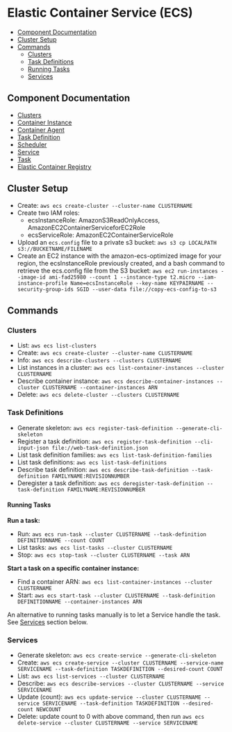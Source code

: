# Elastic Container Service (ECS)

* [Component Documentation](#component-documentation)
* [Cluster Setup](#cluster-setup)
* [Commands](#commands)
  * [Clusters](#clusters)
  * [Task Definitions](#task-definitions)
  * [Running Tasks](#running-tasks)
  * [Services](#services)

## Component Documentation

* [Clusters](https://docs.aws.amazon.com/AmazonECS/latest/developerguide/ECS_clusters.html#cluster_concepts)
* [Container Instance](https://docs.aws.amazon.com/AmazonECS/latest/developerguide/ECS_instances.html)
* [Container Agent](https://docs.aws.amazon.com/AmazonECS/latest/developerguide/ECS_agent.html)
* [Task Definition](https://docs.aws.amazon.com/AmazonECS/latest/developerguide/task_definitions.html)
* [Scheduler](https://docs.aws.amazon.com/AmazonECS/latest/developerguide/scheduling_tasks.html)
* [Service](https://docs.aws.amazon.com/AmazonECS/latest/developerguide/ecs_services.html)
* [Task](https://docs.aws.amazon.com/AmazonECS/latest/developerguide/ecs_run_task.html)
* [Elastic Container Registry](https://aws.amazon.com/ecr/)

## Cluster Setup

* Create: `aws ecs create-cluster --cluster-name CLUSTERNAME`
* Create two IAM roles:
  * ecsInstanceRole: AmazonS3ReadOnlyAccess, AmazonEC2ContainerServiceforEC2Role
  * ecsServiceRole: AmazonEC2ContainerServiceRole
* Upload an `ecs.config` file to a private s3 bucket: `aws s3 cp LOCALPATH s3://BUCKETNAME/FILENAME`
* Create an EC2 instance with the amazon-ecs-optimized image for your region, the ecsInstanceRole previously created, and a bash command to retrieve the ecs.config file from the S3 bucket: `aws ec2 run-instances --image-id ami-fad25980 --count 1 --instance-type t2.micro --iam-instance-profile Name=ecsInstanceRole --key-name KEYPAIRNAME --security-group-ids SGID --user-data file://copy-ecs-config-to-s3`

## Commands

### Clusters

* List: `aws ecs list-clusters`
* Create: `aws ecs create-cluster --cluster-name CLUSTERNAME`
* Info: `aws ecs describe-clusters --clusters CLUSTERNAME`
* List instances in a cluster: `aws ecs list-container-instances --cluster CLUSTERNAME`
* Describe container instance: `aws ecs describe-container-instances --cluster CLUSTERNAME --container-instances ARN`
* Delete: `aws ecs delete-cluster --clusters CLUSTERNAME`

### Task Definitions

* Generate skeleton: `aws ecs register-task-definition --generate-cli-skeleton`
* Register a task definition: `aws ecs register-task-definition --cli-input-json file://web-task-definition.json`
* List task definition families: `aws ecs list-task-definition-families`
* List task definitions: `aws ecs list-task-definitions`
* Describe task definition: `aws ecs describe-task-definition --task-definition FAMILYNAME:REVISIONNUMBER`
* Deregister a task definition: `aws ecs deregister-task-definition --task-definition FAMILYNAME:REVISIONNUMBER`

#### Running Tasks

**Run a task:**

* Run: `aws ecs run-task --cluster CLUSTERNAME --task-definition DEFINITIONNAME --count COUNT`
* List tasks: `aws ecs list-tasks --cluster CLUSTERNAME`
* Stop: `aws ecs stop-task --cluster CLUSTERNAME --task ARN`

**Start a task on a specific container instance:**

* Find a container ARN: `aws ecs list-container-instances --cluster CLUSTERNAME`
* Start: `aws ecs start-task --cluster CLUSTERNAME --task-definition DEFINITIONNAME --container-instances ARN`

An alternative to running tasks manually is to let a Service handle the task. See [Services](#services) section below.

### Services

* Generate skeleton: `aws ecs create-service --generate-cli-skeleton`
* Create: `aws ecs create-service --cluster CLUSTERNAME --service-name SERVICENAME --task-definition TASKDEFINITION --desired-count COUNT`
* List: `aws ecs list-services --cluster CLUSTERNAME`
* Describe: `aws ecs describe-services --cluster CLUSTERNAME --service SERVICENAME`
* Update (count): `aws ecs update-service --cluster CLUSTERNAME --service SERVICENAME --task-definition TASKDEFINITION --desired-count NEWCOUNT`
* Delete: update count to 0 with above command, then run `aws ecs delete-service --cluster CLUSTERNAME --service SERVICENAME`
